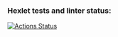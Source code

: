 ### Hexlet tests and linter status:
[![Actions Status](https://github.com/vlshevtsov/algorithms-project-69/actions/workflows/hexlet-check.yml/badge.svg)](https://github.com/vlshevtsov/algorithms-project-69/actions)